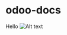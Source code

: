 # odoo-docs
Hello 
![Alt text](http://diamondvision.me/images/yootheme/logo_new_00.png?raw=true "DiamondVision")
